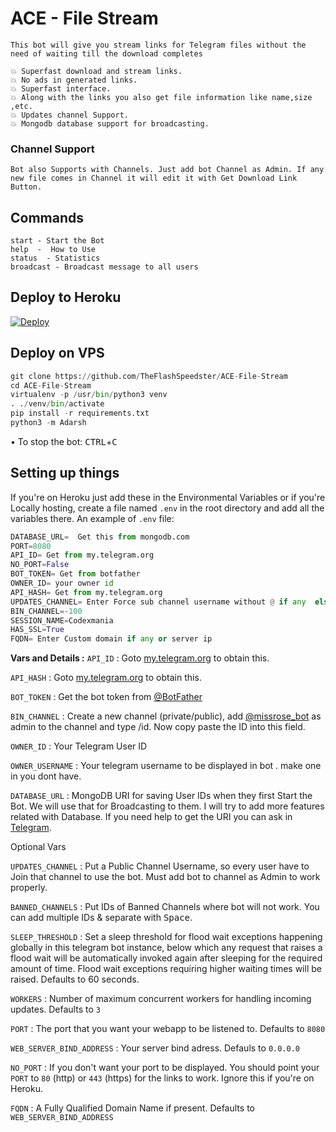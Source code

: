 # ACE - File Stream

`This bot will give you stream links for Telegram files without the need of waiting till the download completes`

``` 
💥 Superfast download and stream links.
💥 No ads in generated links.
💥 Superfast interface.
💥 Along with the links you also get file information like name,size ,etc.
💥 Updates channel Support.
💥 Mongodb database support for broadcasting.
```

### Channel Support
`Bot also Supports with Channels. Just add bot Channel as Admin. If any new file comes in Channel it will edit it with Get Download Link Button.` </details>

## Commands
```
start - Start the Bot
help  -  How to Use
status  - Statistics
broadcast - Broadcast message to all users
```
## Deploy to Heroku

[![Deploy](https://www.herokucdn.com/deploy/button.svg)](https://heroku.com/deploy?template=https://github.com/Itachikunn/ACE-File-Stream)

## Deploy on VPS
</summary>


```py
git clone https://github.com/TheFlashSpeedster/ACE-File-Stream
cd ACE-File-Stream
virtualenv -p /usr/bin/python3 venv
. ./venv/bin/activate
pip install -r requirements.txt
python3 -m Adarsh
```
• To stop the bot: <kbd>CTRL</kbd>+<kbd>C</kbd>

## Setting up things

If you're on Heroku just add these in the Environmental Variables
or if you're Locally hosting, create a file named `.env` in the root directory and add all the variables there.
An example of `.env` file:

```py
DATABASE_URL=  Get this from mongodb.com
PORT=8080
API_ID= Get from my.telegram.org
NO_PORT=False
BOT_TOKEN= Get from botfather
OWNER_ID= your owner id 
API_HASH= Get from my.telegram.org
UPDATES_CHANNEL= Enter Force sub channel username without @ if any  else set value to None
BIN_CHANNEL=-100
SESSION_NAME=Codexmania
HAS_SSL=True
FQDN= Enter Custom domain if any or server ip
```
 <b>Vars and Details :</b>
`API_ID` : Goto [my.telegram.org](https://my.telegram.org) to obtain this.

`API_HASH` : Goto [my.telegram.org](https://my.telegram.org) to obtain this.

`BOT_TOKEN` : Get the bot token from [@BotFather](https://telegram.dog/BotFather)

`BIN_CHANNEL` : Create a new channel (private/public), add [@missrose_bot](https://telegram.dog/MissRose_bot) as admin to the channel and type /id. Now copy paste the ID into this field.

`OWNER_ID` : Your Telegram User ID
  
`OWNER_USERNAME` : Your telegram username to be displayed in bot  . make one in you dont have.

`DATABASE_URL` : MongoDB URI for saving User IDs when they first Start the Bot. We will use that for Broadcasting to them. I will try to add more features related with Database. If you need help to get the URI you can ask in [Telegram](https://t.me/codexmania).

 Optional Vars

`UPDATES_CHANNEL` : Put a Public Channel Username, so every user have to Join that channel to use the bot. Must add bot to channel as Admin to work properly.

`BANNED_CHANNELS` : Put IDs of Banned Channels where bot will not work. You can add multiple IDs & separate with <kbd>Space</kbd>.

`SLEEP_THRESHOLD` : Set a sleep threshold for flood wait exceptions happening globally in this telegram bot instance, below which any request that raises a flood wait will be automatically invoked again after sleeping for the required amount of time. Flood wait exceptions requiring higher waiting times will be raised. Defaults to 60 seconds.

`WORKERS` : Number of maximum concurrent workers for handling incoming updates. Defaults to `3`

`PORT` : The port that you want your webapp to be listened to. Defaults to `8080`

`WEB_SERVER_BIND_ADDRESS` : Your server bind adress. Defauls to `0.0.0.0`

`NO_PORT` : If you don't want your port to be displayed. You should point your `PORT` to `80` (http) or `443` (https) for the links to work. Ignore this if you're on Heroku.

`FQDN` :  A Fully Qualified Domain Name if present. Defaults to `WEB_SERVER_BIND_ADDRESS` </details>
